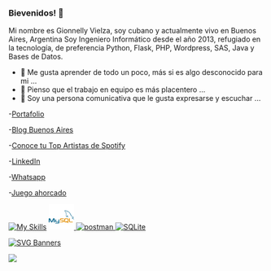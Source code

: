 ### Bievenidos! 👋

Mi nombre es Gionnelly Vielza, soy cubano y actualmente vivo en Buenos Aires, Argentina
Soy Ingeniero Informático desde el año 2013, refugiado en la tecnología,
de preferencia Python, Flask, PHP, Wordpress, SAS, Java y Bases de Datos.




- 🌱 Me gusta aprender de todo un poco, más si es algo desconocido para mi ...
- 👯 Pienso que el trabajo en equipo es más placentero ...
- 💬 Soy una persona comunicativa que le gusta expresarse y escuchar ...


-[Portafolio](https://gionnelly.sytes.net/)

-[Blog Buenos Aires](https://recorrebuenosaires.com.ar/blog/)

-[Conoce tu Top Artistas de Spotify](https://gvielza.pythonanywhere.com/spotify)

-[LinkedIn](https://www.linkedin.com/in/gionnelly-vielza-dur%C3%A1n-038875197/)

-[Whatsapp](https://wa.me/+5491150392391)

-[Juego ahorcado](https://gvielza.github.io/ahorcadojuego/)

[![My Skills](https://skillicons.dev/icons?i=python,flask,php,wordpress&perline=4)](https://skillicons.dev)
<a href="https://www.mysql.com/" target="_blank" rel="noreferrer"> <img src="https://raw.githubusercontent.com/devicons/devicon/master/icons/mysql/mysql-original-wordmark.svg" alt="mysql" width="50" height="50"/> </a>
<a href="https://postman.com" target="_blank" rel="noreferrer"> <img src="https://www.vectorlogo.zone/logos/getpostman/getpostman-icon.svg" alt="postman" width="50" height="50"/> </a>
<a href="https://www.sqlite.org/" target="_blank" rel="noreferrer">
    <img src="https://www.vectorlogo.zone/logos/sqlite/sqlite-icon.svg" alt="SQLite" width="50" height="50"/>
</a>




[![SVG Banners](https://svg-banners.vercel.app/api?type=luminance&text1=Creciendo...%20🌻&width=800&height=200)](https://github.com/Akshay090/svg-banners)

[![](https://visitcount.itsvg.in/api?id=gvielza&label=Profile%20Views&color=3&pretty=false)](https://visitcount.itsvg.in)




